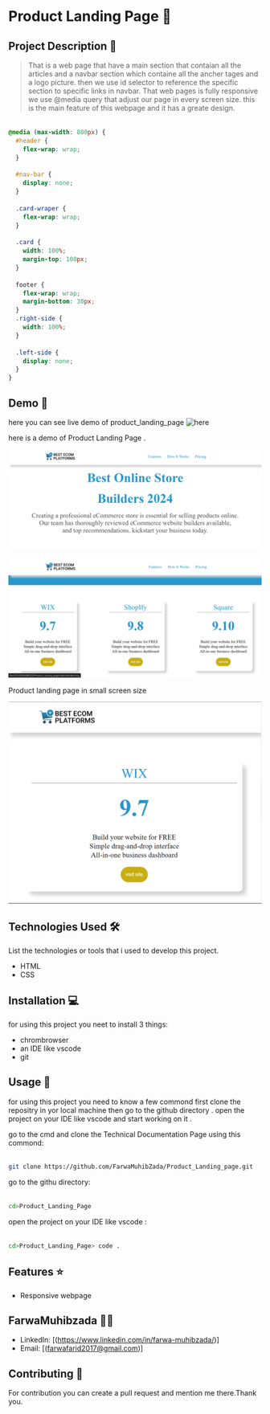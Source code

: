 # Product Landing Page 🚀

## Project Description 📝

> That is a web page that have a main section that contaian all the articles and a navbar section which containe all the ancher tages and a logo picture. then we use id selector to reference the specific section to specific links in navbar. That web pages is fully responsive we use @media query that adjust our page in every screen size. this is the main feature of this webpage and it has a greate design. 



```css

@media (max-width: 800px) {
  #header {
    flex-wrap: wrap;
  }

  #nav-bar {
    display: none;
  }

  .card-wraper {
    flex-wrap: wrap; 
  }

  .card {
    width: 100%;
    margin-top: 100px; 
  }

  footer {
    flex-wrap: wrap;
    margin-bottom: 30px;
  }
  .right-side {
    width: 100%;
  }

  .left-side {
    display: none;
  } 
}

```



## Demo 📸
here you can see live demo of product_landing_page
![here](https://farwamuhibzada.github.io/Product_Landing_page/)

here is a demo of Product Landing Page .

![first page](./images/Capture2.PNG)

![second page](./images/Capture3.PNG)

Product landing page in small screen size

![small screen size](./images/responsive.PNG)

## Technologies Used 🛠️

List the technologies or tools that i used to develop this project. 
- HTML
- CSS


## Installation 💻

for using this project you neet to install 3 things:

- chrombrowser
- an IDE like vscode
- git



## Usage 🎯

for using this project you need to know a few commond first clone the repositry in yor local machine then go to the github directory . open the project on your IDE like vscode and start working on it .


go to the cmd and clone the Technical Documentation Page 
using this commond:
```bash

git clone https://github.com/FarwaMuhibZada/Product_Landing_page.git 
```
go to the githu directory:
```bash

cd>Product_Landing_Page

```
open the project on your IDE like vscode :

```bash

cd>Product_Landing_Page> code .

```


## Features ⭐
- Responsive webpage


## FarwaMuhibzada 👩‍💻



- LinkedIn: [(https://www.linkedin.com/in/farwa-muhibzada/)]
- Email: [(farwafarid2017@gmail.com)]

## Contributing 🤝
For contribution you can create a pull request and mention me there.Thank you.



